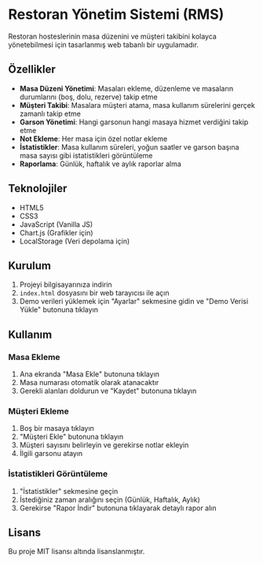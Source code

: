 # Restoran Yönetim Sistemi (RMS)

Restoran hosteslerinin masa düzenini ve müşteri takibini kolayca yönetebilmesi için tasarlanmış web tabanlı bir uygulamadır.

## Özellikler

- **Masa Düzeni Yönetimi**: Masaları ekleme, düzenleme ve masaların durumlarını (boş, dolu, rezerve) takip etme
- **Müşteri Takibi**: Masalara müşteri atama, masa kullanım sürelerini gerçek zamanlı takip etme
- **Garson Yönetimi**: Hangi garsonun hangi masaya hizmet verdiğini takip etme
- **Not Ekleme**: Her masa için özel notlar ekleme
- **İstatistikler**: Masa kullanım süreleri, yoğun saatler ve garson başına masa sayısı gibi istatistikleri görüntüleme
- **Raporlama**: Günlük, haftalık ve aylık raporlar alma

## Teknolojiler

- HTML5
- CSS3
- JavaScript (Vanilla JS)
- Chart.js (Grafikler için)
- LocalStorage (Veri depolama için)

## Kurulum

1. Projeyi bilgisayarınıza indirin
2. `index.html` dosyasını bir web tarayıcısı ile açın
3. Demo verileri yüklemek için "Ayarlar" sekmesine gidin ve "Demo Verisi Yükle" butonuna tıklayın

## Kullanım

### Masa Ekleme

1. Ana ekranda "Masa Ekle" butonuna tıklayın
2. Masa numarası otomatik olarak atanacaktır
3. Gerekli alanları doldurun ve "Kaydet" butonuna tıklayın

### Müşteri Ekleme

1. Boş bir masaya tıklayın
2. "Müşteri Ekle" butonuna tıklayın
3. Müşteri sayısını belirleyin ve gerekirse notlar ekleyin
4. İlgili garsonu atayın

### İstatistikleri Görüntüleme

1. "İstatistikler" sekmesine geçin
2. İstediğiniz zaman aralığını seçin (Günlük, Haftalık, Aylık)
3. Gerekirse "Rapor İndir" butonuna tıklayarak detaylı rapor alın

## Lisans

Bu proje MIT lisansı altında lisanslanmıştır.
